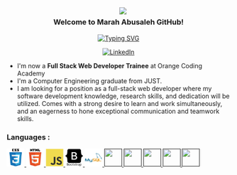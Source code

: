 <img width="250" align="right"  src="https://cdna.artstation.com/p/assets/images/images/035/693/656/original/gwyneth-balucio-hello-world.gif?1615642877"/>
<h3 align="center">
  Welcome to Marah Abusaleh GitHub!
</h3>

<p align="center">
  <a align="center" href="https://git.io/typing-svg">
    <img align="center" src="https://readme-typing-svg.demolab.com?font=Fira+Code&weight=500&pause=1000&color=F79BC1&width=435&lines=Full+Stack+Web+Developer" alt="Typing SVG" />
  </a>
</p> 
<p align="center">
  <a href="https://www.linkedin.com/in/melissa-cristine-ribeiro/">
    <img alt="LinkedIn" src="https://img.shields.io/badge/linkedin-%230077B5.svg?style=for-the-badge&logo=linkedin&logoColor=white" />
  </a>
</p>


- I'm now a <strong>Full Stack Web Developer Trainee</strong> at Orange Coding Academy
- I'm a Computer Engineering graduate from JUST.
- I am looking for a position as a full-stack web developer where my
software development knowledge, research skills, and dedication will be utilized. Comes with a strong desire to learn and work simultaneously, and an eagerness to hone exceptional communication and teamwork skills.


### Languages :

<p align="left"> 
  <a href="https://www.w3schools.com/css/" target="_blank" rel="noreferrer"> 
    <img src="https://raw.githubusercontent.com/devicons/devicon/master/icons/css3/css3-original-wordmark.svg" alt="css3" width="40" height="40"/> 
  </a>  
  <a href="https://www.w3.org/html/" target="_blank" rel="noreferrer"> 
    <img src="https://raw.githubusercontent.com/devicons/devicon/master/icons/html5/html5-original-wordmark.svg" alt="html5" width="40" height="40"/> 
  </a> 
  <a href="https://developer.mozilla.org/en-US/docs/Web/JavaScript" target="_blank" rel="noreferrer"> 
    <img src="https://raw.githubusercontent.com/devicons/devicon/master/icons/javascript/javascript-original.svg" alt="javascript" width="40" height="40"/> 
  </a> 
  <a href="https://getbootstrap.com" target="_blank" rel="noreferrer"> 
    <img src="https://raw.githubusercontent.com/devicons/devicon/master/icons/bootstrap/bootstrap-plain-wordmark.svg" alt="bootstrap" width="40" height="40"/> 
  </a> 
  <a href="https://www.mysql.com/" target="_blank" rel="noreferrer"> 
    <img src="https://raw.githubusercontent.com/devicons/devicon/master/icons/mysql/mysql-original-wordmark.svg" alt="mysql" width="40" height="40"/> 
  </a> 
  <a href="" target="_blank" rel="noreferrer"> 
    <img src="https://cdn.jsdelivr.net/gh/devicons/devicon/icons/php/php-original.svg" width="40" height="40"/> 
  </a> 
  <a href="" target="_blank" rel="noreferrer"> 
    <img src="https://cdn.jsdelivr.net/gh/devicons/devicon/icons/laravel/laravel-plain-wordmark.svg" width="40" height="40"/> 
  </a> 
  <a href="" target="_blank" rel="noreferrer"> 
    <img src="https://cdn.jsdelivr.net/gh/devicons/devicon/icons/react/react-original-wordmark.svg" width="40" height="40"/> 
  </a> 
  <a href="" target="_blank" rel="noreferrer"> 
    <img src="https://cdn.jsdelivr.net/gh/devicons/devicon/icons/wordpress/wordpress-original.svg" width="40" height="40"/> 
  </a> 
  <a href="" target="_blank" rel="noreferrer"> 
    <img src="https://cdn.jsdelivr.net/gh/devicons/devicon/icons/git/git-plain-wordmark.svg" width="40" height="40"/> 
  </a> 
</p>


